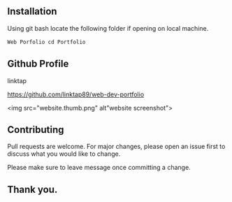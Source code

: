 ## Installation

Using git bash locate the following folder if opening on local machine.
```bash
Web Porfolio cd Portfolio
```
## Github Profile

linktap

https://github.com/linktap89/web-dev-portfolio

<img src="website.thumb.png" alt"website screenshot">

## Contributing
Pull requests are welcome. For major changes, please open an issue first to discuss what you would like to change.

Please make sure to leave message once committing a change.

## Thank you.